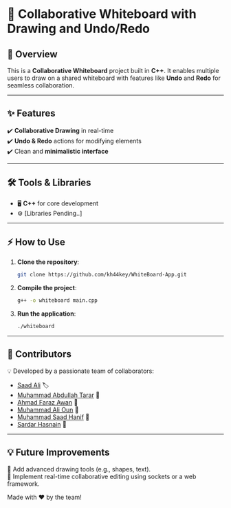 # 🎨 Collaborative Whiteboard with Drawing and Undo/Redo

## 🚀 Overview  
This is a **Collaborative Whiteboard** project built in **C++**. It enables multiple users to draw on a shared whiteboard with features like **Undo** and **Redo** for seamless collaboration.

---

## ✨ Features  
✔️ **Collaborative Drawing** in real-time  
✔️ **Undo & Redo** actions for modifying elements  
✔️ Clean and **minimalistic interface**  

---

## 🛠️ Tools & Libraries  
- 🖥️ **C++** for core development  
- ⚙️ [Libraries Pending..]

---

## ⚡ How to Use  
1. **Clone the repository**:  
   ```bash
   git clone https://github.com/kh44key/WhiteBoard-App.git
   ```
2. **Compile the project**:  
   ```bash
   g++ -o whiteboard main.cpp
   ```
3. **Run the application**:  
   ```bash
   ./whiteboard
   ```

---

## 👥 Contributors  
💡 Developed by a passionate team of collaborators:
- [Saad Ali](https://github.com/kh44key) 🏷
- [Muhammad Abdullah Tarar](https://github.com/Tarar123-cpu) 🌟  
- [Ahmad Faraz Awan](https://github.com/faraziii09) 🚀  
- [Muhammad Ali Oun](https://github.com/alioun0) 🌟  
- [Muhammad Saad Hanif](https://github.com/Saadmaliikk) 🚀  
- [Sardar Hasnain](https://github.com/h4sn4in) 🌟  

---

## 💡 Future Improvements  
📌 Add advanced drawing tools (e.g., shapes, text).  
📌 Implement real-time collaborative editing using sockets or a web framework.  

Made with ❤️ by the team!

